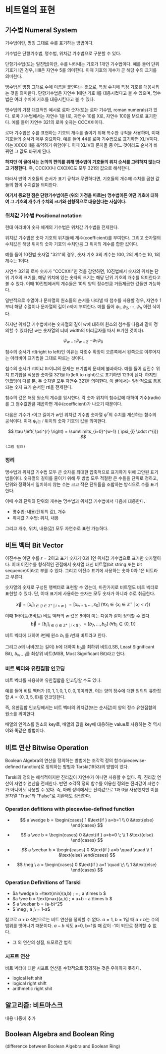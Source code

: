 #   비트열의 표현

##  기수법 Numeral System
기수법이란, 명칭 그대로 수를 표기하는 방법이다.

기수법은 단항기수법, 명수법, 위치값 기수법으로 구분할 수 있다.

단항기수법(또는 일진법)이란, 수를 나타내는 기호가 1개인 기수법이다.
예를 들어 단위 기호가 $\text{I}$인 경우, $\text{IIIII}$은 자연수 5를 의미한다.
이때 기호의 개수가 곧 해당 수의 크기를 의미한다.

명수법은 명칭 그대로 수에 이름을 붙인다는 뜻으로, 특정 수치에 특정 기호를 대응시키는 것을 의미한다.
단항기수법은 자연수 1에만 기호 $\text{I}$를 대응시켰다고 볼 수 있으며, 명수법은 여러 수치에 기호를 대응시킨다고 볼 수 있다.

명수법의 가장 대표적인 예시로 로마 숫자(또는 로마 기수법, roman numerals)가 있다.
로마 기수법에서는 자연수 1을 $\text{I}$로, 자연수 10를 $\text{X}$로, 자연수 100을 $\text{M}$으로 표기한다.
예를 들어 자연수 321의 로마 숫자는 $\text{CCCXXI}$이다.

로마 기수법은 수를 표현하는 기호의 개수를 줄이기 위해 특수한 규칙을 사용하며, 이때 기호들의 순서가 매우 중요하다.
예를 들어 44를 로마 기수법으로 표기하면 $\text{XLIV}$이다.
이는 $\text{XXXXIIII}$를 축약하기 위함이다.
이때 $\text{XLIV}$의 문자들 중 어느 것이라도 순서가 바뀌면 그 값도 바뀌게 된다.

**하지만 이 글에서는 논의의 편의를 위해 명수법이 기호들의 위치 순서를 고려하지 않는다고 가정한다.**
즉, $\text{CCCXXI}$나 $\text{CXCIXC}$도 모두 321의 값으로 해석한다.

따라서 만약 기호들의 순서가 표기 규칙과 무관하다면, 기호들의 개수에 수치를 곱한 값들의 합이 수치값을 의미한다.

**여기서 중요한 점은 단항기수법이든 (위의 가정을 따르는) 명수법이든 어떤 기호에 대하여 그 기호의 개수가 수치의 크기와 선형적으로 대응한다는 사실이다.**

### 위치값 기수법 Positional notation
현대 아라비아 숫자 체계의 기수법은 위치값 기수법을 전제한다.

위치값 기수법은 숫자 기호의 위치들에 계수(coefficient)를 부여한다.
그리고 숫자열의 수치값은 해당 위치의 숫자 기호의 수치만큼 그 위치의 계수를 합한 값이다.

예를 들어 10진법 숫자열 "321"의 경우, 숫자 기호 3의 계수는 100, 2의 계수는 10, 1의 계수는 1이다.

자연수 321의 로마 숫자가 "CCCXXI"인 것을 감안하면, 10진법에서 숫자의 위치는 단위 기호의 크기를, 해당 위치에 있는 숫자의 크기는 해당 단위 기호의 개수를 의미한다고 볼 수 있다.
이때 10진법에서의 계수들은 10의 양의 정수만큼 거듭제곱한 값들만 가능하다.

일반적으로 수열이나 문자열의 원소들의 순서를 나타낼 때 첨수를 사용할 경우, 자연수 1부터 해당 수열이나 문자열의 길이 $n$까지 부여한다.
예를 들어 $\psi_1, \psi_2, \cdots, \psi_n$ 이런 식이다.

하지만 위치값 기수법에서는 숫자열의 길이 $w$에 대하여 원소의 첨수를 다음과 같이 정의할 수 있다(단 $w$는 숫자열의 너비 width의 머리글자를 따서 표기한 것이다).

$$
\psi_{w-1}\psi_{w-2} \cdots \psi_{1}\psi_{0}
$$

첨수의 순서가 rtl(right to left)인 이유는 자릿수 확장이 오른쪽에서 왼쪽으로 이루어지는 아라비아 표기법을 그대로 따르는 것이다.

첨수의 순서가 rtl이냐 ltr이냐의 문제는 표기법의 문제에 불과하다. 예를 들어 십진수 위치 표기법을 적용한 숫자열 $321$을 ltr(left to right)으로 표기하면 $123$이 된다. 하지만 인코딩이 다를 뿐, 두 숫자열 모두 자연수 321을 의미한다. 이 글에서는 일반적으로 통용되는 숫자 표기 순서인 rtl을 전제한다.

첨수의 값은 해당 원소의 계수를 암시한다.
각 숫자 위치의 첨수값에 대하여 기수(radix)를 그 첨수값만큼 제곱하면 계수(coefficient)가 나오기 때문이다.

다음은 기수가 $r$이고 길이가 $w$인 위치값 기수법 숫자열 $\psi^{r}$의 수치를 계산하는 함수의 공식이다.
이때 $\psi_{i}$는 $i$ 위치의 숫자 기호의 값을 의미한다.

$$
\tau \left( \psi^{r} \right) = \sum\limits_{i=0}^{w-1} { \psi_{i} \cdot r^{i}}
$$

    (그림 필요)

### 정리
명수법과 위치값 기수법 모두 큰 숫자를 최대한 압축적으로 표기하기 위해 고안된 표기법들이다.
숫자열의 길이를 줄이기 위해 두 방법 모두 적절한 큰 수들을 단위로 정하고, 단위와 정확하게 일치하지 않는 수는 크고 작은 단위들을 조합하는 방식으로 수를 표기한다.

이때 수의 단위와 단위의 개수는 명수법과 위치값 기수법에서 다음에 대응한다.
*   명수법: 내용(단위의 값), 개수
*   위치값 기수법: 위치, 내용

그리고 개수, 위치, 내용(값) 모두 자연수로 표현 가능하다.


##  비트 벡터 Bit Vector
이진수는 어떤 수를 $r=2$이고 표기 숫자가 $0$과 $1$인 위치값 기수법으로 표기한 숫자열이다.
이때 이진수를 형식적인 관점에서 숫자열 대신 비트열(bit string 또는 bit sequence)이라고 부를 수 있다.
그리고 이진수 표기에 사용하는 숫자 $0$과 $1$은 비트라고 부른다.

숫자열의 숫자로 구성된 행벡터로 표현할 수 있는데, 마찬가지로 비트열도 비트 벡터로 표현할 수 있다.
단, 이때 표기에 사용하는 숫자는 모두 숫자가 아니라 수로 취급한다.

$$
\vec{x} = [x_i]_{i \in \{ i \in \mathbb{Z^+} \ | \ i \ < \ w \  \}} \; = [ x_{w-1}, ..., x_0 ] \; \left(  \forall x_i \in \{ x_i \in \mathbb{Z^+} \ | \ x_i < r \} \right)
$$

이때 1바이트(8비트) 비트 벡터의 $w$ 값은 8이며 이는 다음과 같이 정의할 수 있다.
$$
\vec{b} = [b_i]_{i \in \{ i \in \mathbb{Z^+} \ | \ i \ < \ 8 \  \}} \; = [ b_{7}, ..., b_0 ] \; \left(  \forall b_i \in \{ 0, 1 \} \right)
$$

비트 벡터에 대하여 $i$번째 원소 $b_i$ 를 $i$번째 비트라고 한다.

그리고 $b$의 너비(또는 길이) $b$에 대하여 $b_0$를 최하위 비트(LSB, Least Significant Bit), $b_{w-1}$를 최상위 비트(MSB, Most Significant Bit)라고 한다.

### 비트 벡터와 유한집합 인코딩
비트 벡터를 사용하여 유한집합을 인코딩할 수도 있다.

예를 들어 비트 벡터가 $[0,1,1,0,1,0,0,1]$이라면, 이는 양의 정수에 대한 임의의 유한집합 $A= \left\{ 0, 3, 5, 6 \right\}$를 인코딩한다.

즉, 유한집합 인코딩에서는 비트 벡터의 위치값(또는 순서값)이 양의 정수 유한집합의 원소를 의미한다.

배열의 인덱스를 원소의 key로, 배열의 값을 key에 대응하는 value로 사용하는 것 역시 이와 똑같은 방법이다.

##  비트 연산 Bitwise Operation
Boolean Algebra의 연산을 정의하는 방법에는 조각적 정의 함수(piecewise-defined function)로 정의하는 방법과 Tarski(1953)의 방법이 있다.

Tarski의 정의는 해석적이지만 진리값이 자연수가 아니면 사용할 수 없다.
즉, 진리값 연산이 자연수 연산을 전제한다.
반면 조각적 정의 함수를 이용한 정의는 진리값이 자연수가 아니어도 사용할 수 있다.
즉, 아래 정의에서는 진리값으로 $1$과 $0$을 사용했지만 이를 문자열 "True"와 "False"로 치환해도 성립한다.

### Operation defitions with piecewise-defined function

*
   $$
   a \wedge b = \begin{cases}
      1 &\text{if } a=b=1 \\
      0 &\text{else}
   \end{cases} 
   $$

*  
   $$
   a \vee b = \begin{cases}
      0 &\text{if } a=b=0 \; \\
      1 &\text{else}
   \end{cases} 
   $$

*  
   $$
   a \veebar b = \begin{cases}
      0 &\text{if } a=b \quad \quad \\
      1 &\text{else}
   \end{cases} 
   $$
*  
   $$
   \neg \ a = \begin{cases}
      0 &\text{if } a=1 \quad \;\ \\
      1 &\text{else}
   \end{cases} 
   $$

### Operation Definitions of Tarski
*   $a \wedge b =\text{min}(a,b) \;  = \; a \times b $
*   $a \vee b = \text{max}(a,b) \; = a+b - a \times b $
*   $ a \veebar b = (a-b)^2$
*   $ \neg \; a \;\ = 1-a$

참고로 $a+b$ 식만으로는 비트 연산을 정의할 수 없다. $a=1, \; b=1$일 때 $a+b$는 수의 범위를 벗어나기 때문이다.
$a-b$ 식도 a=0, b=1일 때 값이 -1이 되므로 정의할 수 없다.

+  그 외 연산의 성질, 드모르간 법칙

### 시프트 연산
비트 벡터에 대한 시프트 연산을 수학적으로 정의하는 것은 우아하지 못하다.

*   logical left shit
*   logical right shift
*   arithmetic right shit

##  알고리즘: 비트마스크
내용 나중에 추가

##  Boolean Algebra and Boolean Ring
(difference between Boolean Algebra and Boolean Ring)